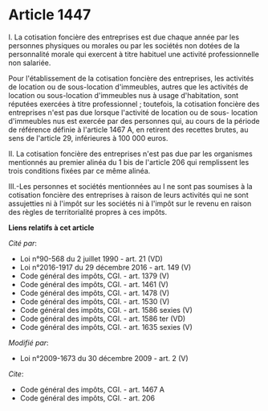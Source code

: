 # Article 1447

I. La cotisation foncière des entreprises est due chaque année par les personnes physiques ou morales ou par les sociétés non
dotées de la personnalité morale qui exercent à titre habituel une activité professionnelle non salariée. 

Pour l'établissement de la cotisation foncière des entreprises, les activités de location ou de sous-location d'immeubles,
autres que les activités de location ou sous-location d'immeubles nus à usage d'habitation, sont réputées exercées à titre
professionnel ; toutefois, la cotisation foncière des entreprises n'est pas due lorsque l'activité de location ou de sous-
location d'immeubles nus est exercée par des personnes qui, au cours de la période de référence définie à l'article 1467 A,
en retirent des recettes brutes, au sens de l'article 29, inférieures à 100 000 euros. 

II. La cotisation foncière des entreprises n'est pas due par les organismes mentionnés au premier alinéa du 1 bis de
l'article 206 qui remplissent les trois conditions fixées par ce même alinéa. 

III.-Les personnes et sociétés mentionnées au I ne sont pas soumises à la cotisation foncière des entreprises à raison de
leurs activités qui ne sont assujetties ni à l'impôt sur les sociétés ni à l'impôt sur le revenu en raison des règles de
territorialité propres à ces impôts.

**Liens relatifs à cet article**

_Cité par_:

  - Loi n°90-568 du 2 juillet 1990 - art. 21 (VD)
  - Loi n°2016-1917 du 29 décembre 2016 - art. 149 (V)
  - Code général des impôts, CGI. - art. 1379 (V)
  - Code général des impôts, CGI. - art. 1461 (V)
  - Code général des impôts, CGI. - art. 1478 (V)
  - Code général des impôts, CGI. - art. 1530 (V)
  - Code général des impôts, CGI. - art. 1586 sexies (V)
  - Code général des impôts, CGI. - art. 1586 ter (VD)
  - Code général des impôts, CGI. - art. 1635 sexies (V)

_Modifié par_:

  - Loi n°2009-1673 du 30 décembre 2009 - art. 2 (V)

_Cite_:

  - Code général des impôts, CGI. - art. 1467 A
  - Code général des impôts, CGI. - art. 206
